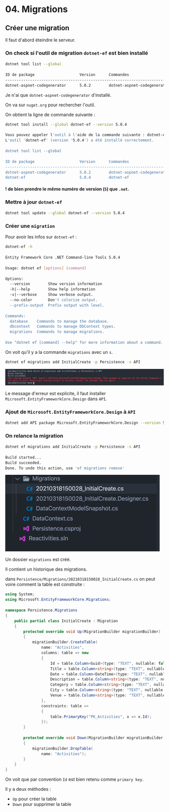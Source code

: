 # 04. Migrations

## Créer une migration

Il faut d'abord éteindre le serveur.

### On check si l'outil de migration `dotnet-ef` est bien installé

```bash
dotnet tool list --global

ID de package                    Version      Commandes                  
-------------------------------------------------------------------------
dotnet-aspnet-codegenerator      5.0.2        dotnet-aspnet-codegenerator
```

Je n'ai que `dotnet-aspnet-codegenerator` d'installé.

On va sur `nuget.org` pour rechercher l'outil.

On obtient la ligne de commande suivante :

```bash
dotnet tool install --global dotnet-ef --version 5.0.4

Vous pouvez appeler l'outil à l'aide de la commande suivante : dotnet-ef
L'outil 'dotnet-ef' (version '5.0.4') a été installé correctement.

dotnet tool list --global

ID de package                    Version      Commandes                  
-------------------------------------------------------------------------
dotnet-aspnet-codegenerator      5.0.2        dotnet-aspnet-codegenerator
dotnet-ef                        5.0.4        dotnet-ef 
```

#### ! de bien prendre le même numéro de version (`5`) que `.net`.

### Mettre à jour `dotnet-ef`

```bash
dotnet tool update --global dotnet-ef --version 5.0.4
```



### Créer une `migration`

Pour avoir les infos sur `dotnet-ef` :

```bash
dotnet-ef -h

Entity Framework Core .NET Command-line Tools 5.0.4

Usage: dotnet ef [options] [command]

Options:
  --version        Show version information
  -h|--help        Show help information
  -v|--verbose     Show verbose output.
  --no-color       Don't colorize output.
  --prefix-output  Prefix output with level.

Commands:
  database    Commands to manage the database.
  dbcontext   Commands to manage DbContext types.
  migrations  Commands to manage migrations.

Use "dotnet ef [command] --help" for more information about a command.
```

On voit qu'il y a la commande `migrations` avec un `s`.

```bash
dotnet ef migrations add InitialCreate -p Persistence -s API
```

<img src="assets/migrations-error.png" alt="migrations-error" style="zoom:50%;" />

Le message d'erreur est explicite, il faut installer `Microsoft.EntityFrameworkCore.Design`  dans `API`.

### Ajout de `Microsoft.EntityFrameworkCore.Design` à `API`

```bash
dotnet add API package Microsoft.EntityFrameworkCore.Design --version 5.0.4
```



### On relance la migration

```bash
dotnet ef migrations add InitialCreate -p Persistence -s API

Build started...
Build succeeded.
Done. To undo this action, use 'ef migrations remove'
```

<img src="assets/migrations-created.png" alt="migrations-created" style="zoom:50%;" />

Un dossier `migrations` est créé.

Il contient un historique des migrations.

dans `Persistence/Migrations/20210318150028_InitialCreate.cs` on peut voire comment la table est construite :

```csharp
using System;
using Microsoft.EntityFrameworkCore.Migrations;

namespace Persistence.Migrations
{
    public partial class InitialCreate : Migration
    {
        protected override void Up(MigrationBuilder migrationBuilder)
        {
            migrationBuilder.CreateTable(
                name: "Activities",
                columns: table => new
                {
                    Id = table.Column<Guid>(type: "TEXT", nullable: false),
                    Title = table.Column<string>(type: "TEXT", nullable: true),
                    Date = table.Column<DateTime>(type: "TEXT", nullable: false),
                    Description = table.Column<string>(type: "TEXT", nullable: true),
                    Category = table.Column<string>(type: "TEXT", nullable: true),
                    City = table.Column<string>(type: "TEXT", nullable: true),
                    Venue = table.Column<string>(type: "TEXT", nullable: true)
                },
                constraints: table =>
                {
                    table.PrimaryKey("PK_Activities", x => x.Id);
                });
        }

        protected override void Down(MigrationBuilder migrationBuilder)
        {
            migrationBuilder.DropTable(
                name: "Activities");
        }
    }
}
```

On voit que par convention `Id` est bien retenu comme `primary key`.

Il y a deux méthodes :

- `Up` pour créer la table
- `Down` pour supprimer la table




